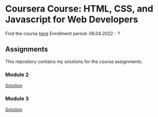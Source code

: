 # Coursera Course: HTML, CSS, and Javascript for Web Developers
Find the course [here](https://www.coursera.org/learn/html-css-javascript-for-web-developers?)
Enrollment period: 06.04.2022 - ?

## Assignments
This repository contains my solutions for the course assignments.
### Module 2
[Solution](https://athzsc.github.io/webdev-coursera/mod2_solution/)
### Module 3
[Solution](https://athzsc.github.io/webdev-coursera/mod3_solution/)
